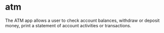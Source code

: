 # atm
The ATM app allows a user to check account balances, withdraw or deposit money, print a statement of account activities or transactions.
